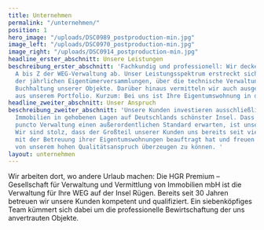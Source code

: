 ```yaml
---
title: Unternehmen
permalink: "/unternehmen/"
position: 1
hero_image: "/uploads/DSC0989_postproduction-min.jpg"
image_left: "/uploads/DSC0970_postproduction-min.jpg"
image_right: "/uploads/DSC0914_postproduction-min.jpg"
headline_erster_abschnitt: Unsere Leistungen
beschreibung_erster_abschnitt: 'Fachkundig und professionell: Wir decken das ganze
  A bis Z der WEG-Verwaltung ab. Unser Leistungsspektrum erstreckt sich von der Organisation
  der jährlichen Eigentümerversammlungen, über die technische Verwaltung bis hin zur
  Buchhaltung unserer Objekte. Darüber hinaus vermitteln wir auch ausgewählte Immobilien
  aus unserem Portfolio. Kurzum: Bei uns ist Ihre Eigentumswohnung in den besten Händen. '
headline_zweiter_abschnitt: Unser Anspruch
beschreibung_zweiter_abschnitt: 'Unsere Kunden investieren ausschließlich in exklusive
  Immobilien in gehobenen Lagen auf Deutschlands schönster Insel. Dass sie auch in
  puncto Verwaltung einen außerordentlichen Standard erwarten, ist unsere größte Motivation.
  Wir sind stolz, dass der Großteil unserer Kunden uns bereits seit vielen Jahren
  mit der Betreuung ihrer Eigentumswohnungen beauftragt hat und freuen uns, auch Sie
  von unserem hohen Qualitätsanspruch überzeugen zu können. '
layout: unternehmen
---
```


Wir arbeiten dort, wo andere Urlaub machen: Die HGR Premium – Gesellschaft für Verwaltung und Vermittlung von Immobilien mbH ist die Verwaltung für Ihre WEG auf der Insel Rügen. Bereits seit 30 Jahren betreuen wir unsere Kunden kompetent und qualifiziert. Ein siebenköpfiges Team kümmert sich dabei um die professionelle Bewirtschaftung der uns anvertrauten Objekte.  